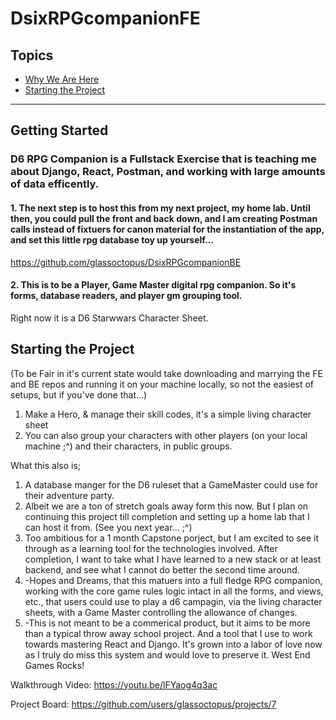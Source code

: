 # DsixRPGcompanionFE

## Topics
- [Why We Are Here](#getting-started)
- [Starting the Project](#starting-the-project)
___
## Getting Started
### D6 RPG Companion is a Fullstack Exercise that is teaching me about Django, React, Postman, and working with large amounts of data efficently. 
#### 1. The next step is to host this from my next project, my home lab. Until then, you could pull the front and back down, and I am creating Postman calls instead of fixtuers for canon material for the instantiation of the app, and set this little rpg database toy up yourself... 
https://github.com/glassoctopus/DsixRPGcompanionBE

#### 2. This is to be a Player, Game Master digital rpg companion. So it's forms, database readers, and player gm grouping tool. 
Right now it is a D6 Starwwars Character Sheet. 

## Starting the Project
(To be Fair in it's current state would take downloading and marrying the FE and BE repos and running it on your machine locally, so not the easiest of setups, but if you've done that...)
1. Make a Hero, & manage their skill codes, it's a simple living character sheet
2. You can also group your characters with other players (on your local machine ;^) and their characters, in public groups.  
   
What this also is;
1. A database manger for the D6 ruleset that a GameMaster could use for their adventure party.
2. Albeit we are a ton of stretch goals away form this now. But I plan on continuing this project till completion and setting up a home lab that I can host it from. (See you next year... ;^)
3. Too ambitious for a 1 month Capstone porject, but I am excited to see it through as a learning tool for the technologies involved. After completion, I want to take what I have learned to a new stack or at least backend, and see what I cannot do better the second time around.
4. -Hopes and Dreams, that this matuers into a full fledge RPG companion, working with the core game rules logic intact in all the forms, and views, etc., that users could use to play a d6 campagin, via the living character sheets, with a Game Master controlling the allowance of changes. 
5. -This is not meant to be a commerical product, but it aims to be more than a typical throw away school project. And a tool that I use to work towards mastering React and Django. It's grown into a labor of love now as I truly do miss this system and would love to preserve it. West End Games Rocks!

Walkthrough Video:
https://youtu.be/lFYaog4q3ac

Project Board:
https://github.com/users/glassoctopus/projects/7
